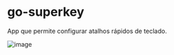# go-superkey

App que permite configurar atalhos rápidos de teclado. 


![image](https://github.com/user-attachments/assets/8f5072ca-ec95-491c-a27c-9983c9be532a)

